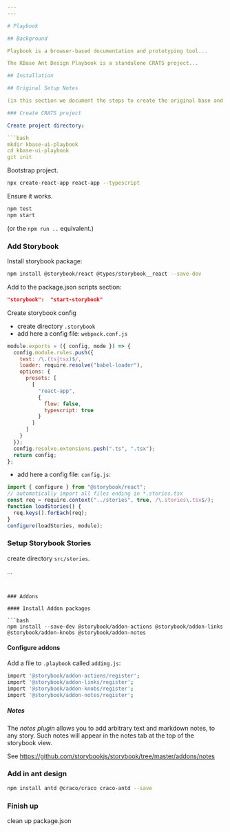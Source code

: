 ```yaml
---
---

# Playbook

## Background

Playbook is a browser-based documentation and prototyping tool...

The KBase Ant Design Playbook is a standalone CRATS project...

## Installation

## Original Setup Notes

(in this section we document the steps to create the original base and playbook project from scratch... may be useful for creating other playbooks. E.g. for kbase custom components, or special use cases.)

### Create CRATS project

Create project directory:

```bash
mkdir kbase-ui-playbook
cd kbase-ui-playbook
git init
```

Bootstrap project.

```bash
npx create-react-app react-app --typescript
```

Ensure it works.

```bash
npm test
npm start
```

(or the `npm run ..` equivalent.)

### Add Storybook

Install storybook package:

```bash
npm install @storybook/react @types/storybook__react --save-dev
```

Add to the package.json scripts section:

```json
"storybook":  "start-storybook"
```

Create storybook config

- create directory `.storybook`
- add here a config file: `webpack.conf.js`

```javascript
module.exports = ({ config, mode }) => {
  config.module.rules.push({
    test: /\.(ts|tsx)$/,
    loader: require.resolve("babel-loader"),
    options: {
      presets: [
        [
          "react-app",
          {
            flow: false,
            typescript: true
          }
        ]
      ]
    }
  });
  config.resolve.extensions.push(".ts", ".tsx");
  return config;
};
```

- add here a config file: `config.js`:

```javascript
import { configure } from "@storybook/react";
// automatically import all files ending in *.stories.tsx
const req = require.context("../stories", true, /\.stories\.tsx$/);
function loadStories() {
  req.keys().forEach(req);
}
configure(loadStories, module);
```

### Setup Storybook Stories

create directory `src/stories`.

...
```


### Addons

#### Install Addon packages

```bash
npm install --save-dev @storybook/addon-actions @storybook/addon-links @storybook/addon-knobs @storybook/addon-notes
```

#### Configure addons

Add a file to `.playbook` called `adding.js`:

```bash
import '@storybook/addon-actions/register';
import '@storybook/addon-links/register';
import '@storybook/addon-knobs/register';
import '@storybook/addon-notes/register';
```

##### Notes

The _notes plugin_ allows you to add arbitrary text and markdown notes, to any story. Such notes will appear in the notes tab at the top of the storybook view.

See https://github.com/storybookjs/storybook/tree/master/addons/notes

### Add in ant design

```bash
npm install antd @craco/craco craco-antd --save
```

### Finish up

clean up package.json
